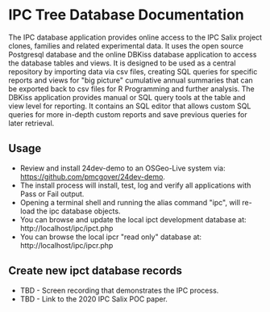 # IPC Tree Database Documentation
The IPC database application provides online access to the IPC Salix project clones, families and related experimental data. It uses the open source Postgresql database and the online DBKiss database application to access the database tables and views. It is designed to be used as a central repository by importing data via csv files, creating SQL queries for specific reports and views for "big picture" cumulative annual summaries that can be exported back to csv files for R Programming and further analysis.  The DBKiss application provides manual or SQL query tools at the table and view level for reporting.  It contains an SQL editor that allows custom SQL queries for more in-depth custom reports and save previous queries for later retrieval.

## Usage
* Review and install 24dev-demo to an OSGeo-Live system via: https://github.com/pmcgover/24dev-demo.
* The install process will install, test, log and verify all applications with Pass or Fail output.
* Opening a terminal shell and running the alias command "ipc", will re-load the ipc database objects.
* You can browse and update the local ipct development database at: http://localhost/ipc/ipct.php
* You can browse the local ipcr "read only" database at: http://localhost/ipc/ipcr.php

## Create new ipct database records
* TBD - Screen recording that demonstrates the IPC process.
* TBD - Link to the 2020 IPC Salix POC paper.

 
